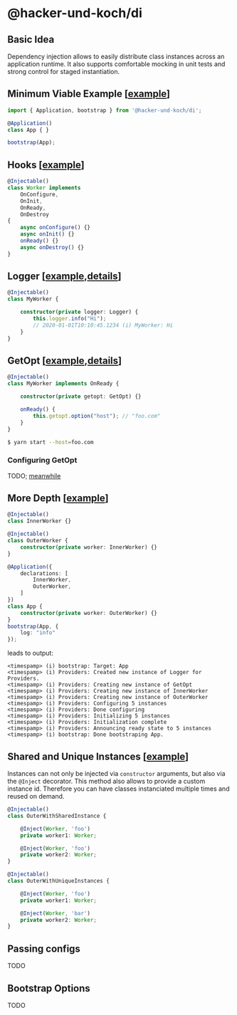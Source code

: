 # @hacker-und-koch/di

## Basic Idea

Dependency injection allows to easily distribute class instances across an application runtime. It also supports comfortable mocking in unit tests and strong control for staged instantiation.

## Minimum Viable Example [[example](./src/examples/minimal.ts)]

```typescript
import { Application, bootstrap } from '@hacker-und-koch/di';

@Application()
class App { }

bootstrap(App);
```

## Hooks [[example](./src/examples/hooks.ts)]
```typescript
@Injectable()
class Worker implements 
    OnConfigure, 
    OnInit, 
    OnReady, 
    OnDestroy 
{
    async onConfigure() {}
    async onInit() {}
    onReady() {}
    async onDestroy() {}
}
```

## Logger [[example](./src/examples/logger.ts),[details](../logger)]
```typescript
@Injectable()
class MyWorker {

    constructor(private logger: Logger) {
        this.logger.info("Hi"); 
        // 2020-01-01T10:10:45.1234 (i) MyWorker: Hi
    }
}
```

## GetOpt [[example](./src/examples/getopt.ts),[details](../getopt)]
```typescript
@Injectable()
class MyWorker implements OnReady {

    constructor(private getopt: GetOpt) {}

    onReady() {
        this.getopt.option("host"); // "foo.com"
    }
}
```
```bash
$ yarn start --host=foo.com
```
### Configuring GetOpt
TODO; [meanwhile](../getopt)


## More Depth [[example](./src/example/worker-and-app.ts)]
```typescript
@Injectable()
class InnerWorker {}

@Injectable()
class OuterWorker {
    constructor(private worker: InnerWorker) {}
}

@Application({
    declarations: [
        InnerWorker,
        OuterWorker,
    ]
})
class App {    
    constructor(private worker: OuterWorker) {}
}
bootstrap(App, {
    log: "info"
});
```
leads to output:
```
<timespamp> (i) bootstrap: Target: App
<timespamp> (i) Providers: Created new instance of Logger for Providers.
<timespamp> (i) Providers: Creating new instance of GetOpt
<timespamp> (i) Providers: Creating new instance of InnerWorker
<timespamp> (i) Providers: Creating new instance of OuterWorker
<timespamp> (i) Providers: Configuring 5 instances
<timespamp> (i) Providers: Done configuring
<timespamp> (i) Providers: Initializing 5 instances
<timespamp> (i) Providers: Initialization complete
<timespamp> (i) Providers: Announcing ready state to 5 instances
<timespamp> (i) bootstrap: Done bootstraping App.
```

## Shared and Unique Instances [[example](./src/examples/shared-instance.ts)]
Instances can not only be injected via `constructor` arguments, but also via the `@Inject` decorator. This method also allows to provide a custom instance id. Therefore you can have classes instanciated multiple times and reused on demand.
```typescript
@Injectable()
class OuterWithSharedInstance {

    @Inject(Worker, 'foo')
    private worker1: Worker;

    @Inject(Worker, 'foo')
    private worker2: Worker;
}
```
```typescript
@Injectable()
class OuterWithUniqueInstances {

    @Inject(Worker, 'foo')
    private worker1: Worker;

    @Inject(Worker, 'bar')
    private worker2: Worker;
}
```

## Passing configs
TODO

## Bootstrap Options
TODO